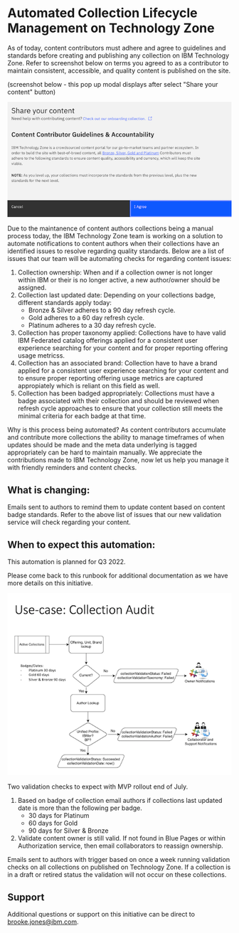 # Automated Collection Lifecycle Management on Technology Zone

As of today, content contributors must adhere and agree to guidelines and standards before creating and publishing any collection on IBM Technology Zone. Refer to screenshot below on terms you agreed to as a contributor to maintain consistent, accessible, and quality content is published on the site. 

(screenshot below - this pop up modal displays after select "Share your content" button)

![content guidelines](Images/ccg-modal.png)  

Due to the maintanence of content authors collections being a manual process today, the IBM Technology Zone team is working on a solution to automate notifications to content authors when their collections have an identified issues to resolve regarding quality standards. Below are a list of issues that our team will be automating checks for regarding content issues:

1) Collection ownership: When and if a collection owner is not longer within IBM or their is no longer active, a new author/owner should be assigned. 
2) Collection last updated date: Depending on your collections badge, different standards apply today:
   - Bronze & Silver adheres to a 90 day refresh cycle.
   - Gold adheres to a 60 day refresh cycle. 
   - Platinum adheres to a 30 day refresh cycle. 
3) Collection has proper taxonomy applied: Collections have to have valid IBM Federated catalog offerings applied for a consistent user experience searching for your content and for proper reporting offering usage metricss. 
6) Collection has an associated brand: Collection have to have a brand applied for a consistent user experience searching for your content and to ensure proper reporting offering usage metrics are captured appropiately which is reliant on this field as well.
7) Collection has been badged appropriately: Collections must have a badge associated with their collection and should be reviewed when refresh cycle approaches to ensure that your collection still meets the minimal criteria for each badge at that time. 

Why is this process being automated? As content contributors accumulate and contribute more collections the ability to manage timeframes of when updates should be made and the meta data underlying is tagged appropriately can be hard to maintain manually. We appreciate the contributions made to IBM Technology Zone, now let us help you manage it with friendly reminders and content checks. 

## What is changing: 

Emails sent to authors to remind them to update content based on content badge standards. Refer to the above list of issues that our new validation service will check regarding your content. 


## When to expect this automation: 

This automation is planned for Q3 2022. 

Please come back to this runbook for additional documentation as we have more details on this initiative. 

![validation](Images/validationservice.png)

Two validation checks to expect with MVP rollout end of July. 

1. Based on badge of collection email authors if collections last updated date is more than the following per badge.
   - 30 days for Platinum
   - 60 days for Gold
   - 90 days for Silver & Bronze
2. Validate content owner is still valid. If not found in Blue Pages or within Authorization service, then email collaborators to reassign ownership.

Emails sent to authors with trigger based on once a week running validation checks on all collections on published on Technology Zone. If a collection is in a draft or retired status the validation will not occur on these collections.

## Support

Additional questions or support on this initiative can be direct to brooke.jones@ibm.com.
